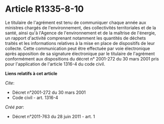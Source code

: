 # Article R1335-8-10

Le titulaire de l'agrément est tenu de communiquer chaque année aux ministres chargés de l'environnement, des collectivités
territoriales et de la santé, ainsi qu'à l'Agence de l'environnement et de la maîtrise de l'énergie, un rapport d'activité
comprenant notamment les quantités de déchets traités et les informations relatives à la mise en place de dispositifs de leur
collecte. Cette communication peut être effectuée par voie électronique après apposition de sa signature électronique par le
titulaire de l'agrément conformément aux dispositions du décret n° 2001-272 du 30 mars 2001 pris pour l'application de
l'article 1316-4 du code civil.

**Liens relatifs à cet article**

_Cite_:

  - Décret n°2001-272 du 30 mars 2001
  - Code civil - art. 1316-4

_Créé par_:

  - Décret n°2011-763 du 28 juin 2011 - art. 1

